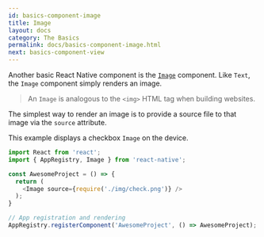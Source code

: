 ```yaml
---
id: basics-component-image
title: Image
layout: docs
category: The Basics
permalink: docs/basics-component-image.html
next: basics-component-view
---
```


Another basic React Native component is the [`Image`](/react-native/docs/image.html#content) component. Like `Text`, the `Image` component simply renders an image.

> An `Image` is analogous to the `<img>` HTML tag when building websites.

The simplest way to render an image is to provide a source file to that image via the `source` attribute.

This example displays a checkbox `Image` on the device.

```JavaScript
import React from 'react';
import { AppRegistry, Image } from 'react-native';

const AwesomeProject = () => {
  return (
    <Image source={require('./img/check.png')} />
  );
}

// App registration and rendering
AppRegistry.registerComponent('AwesomeProject', () => AwesomeProject);
```
